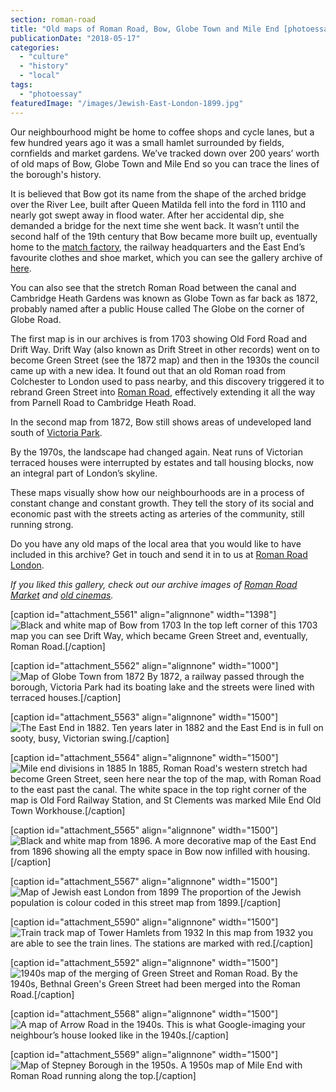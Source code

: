 ```yaml
---
section: roman-road
title: "Old maps of Roman Road, Bow, Globe Town and Mile End [photoessay]"
publicationDate: "2018-05-17"
categories: 
  - "culture"
  - "history"
  - "local"
tags: 
  - "photoessay"
featuredImage: "/images/Jewish-East-London-1899.jpg"
---
```


Our neighbourhood might be home to coffee shops and cycle lanes, but a few hundred years ago it was a small hamlet surrounded by fields, cornfields and market gardens. We’ve tracked down over 200 years’ worth of old maps of Bow, Globe Town and Mile End so you can trace the lines of the borough's history.

It is believed that Bow got its name from the shape of the arched bridge over the River Lee, built after Queen Matilda fell into the ford in 1110 and nearly got swept away in flood water. After her accidental dip, she demanded a bridge for the next time she went back. It wasn’t until the second half of the 19th century that Bow became more built up, eventually home to the [match factory](https://romanroadlondon.com/annie-besant-match-girl-riots-bow/), the railway headquarters and the East End’s favourite clothes and shoe market, which you can see the gallery archive of [here](https://romanroadlondon.com/market-archive-old-images-60s-70s-80s-90s/).

You can also see that the stretch Roman Road between the canal and Cambridge Heath Gardens was known as Globe Town as far back as 1872, probably named after a public House called The Globe on the corner of Globe Road.

The first map is in our archives is from 1703 showing Old Ford Road and Drift Way. Drift Way (also known as Drift Street in other records) went on to become Green Street (see the 1872 map) and then in the 1930s the council came up with a new idea. It found out that an old Roman road from Colchester to London used to pass nearby, and this discovery triggered it to rebrand Green Street into [Roman Road](https://romanroadlondon.com/market-archive-old-images-60s-70s-80s-90s/), effectively extending it all the way from Parnell Road to Cambridge Heath Road.

In the second map from 1872, Bow still shows areas of undeveloped land south of [Victoria Park](https://romanroadlondon.com/victoria-park-east-london-bow/).

By the 1970s, the landscape had changed again. Neat runs of Victorian terraced houses were interrupted by estates and tall housing blocks, now an integral part of London’s skyline.

These maps visually show how our neighbourhoods are in a process of constant change and constant growth. They tell the story of its social and economic past with the streets acting as arteries of the community, still running strong.

Do you have any old maps of the local area that you would like to have included in this archive? Get in touch and send it in to us at [Roman Road London](https://romanroadlondon.com/contact/).

_If you liked this gallery, check out our archive images of [Roman Road Market](https://romanroadlondon.com/market-archive-old-images-60s-70s-80s-90s/) and [old cinemas](https://romanroadlondon.com/old-cinemas-bow-mile-end/)._

\[caption id="attachment\_5561" align="alignnone" width="1398"\]![Black and white map of Bow from 1703](/images/1703-_Driftway_-became-Green-Street-then-Roman-Road-e1526557186606.jpg) In the top left corner of this 1703 map you can see Drift Way, which became Green Street and, eventually, Roman Road.\[/caption\]

\[caption id="attachment\_5562" align="alignnone" width="1000"\]![Map of Globe Town from 1872](/images/Globe-Town-Roman-Road-1872.jpg) By 1872, a railway passed through the borough, Victoria Park had its boating lake and the streets were lined with terraced houses.\[/caption\]

\[caption id="attachment\_5563" align="alignnone" width="1500"\]![The East End in 1882.](/images/1882-Map-East-London.jpg) Ten years later in 1882 and the East End is in full on sooty, busy, Victorian swing.\[/caption\]

\[caption id="attachment\_5564" align="alignnone" width="1500"\]![Mile end divisions in 1885](/images/Map-of-Mile-End-Old-Town-Divisions-of-New-Borough-Source-Report-of-the-Boundary-Commissioners-for-England-and-Wales.-Printed-by-Eyre-and-Spottiswoode-London.-1885..jpg) In 1885, Roman Road's western stretch had become Green Street, seen here near the top of the map, with Roman Road to the east past the canal. The white space in the top right corner of the map is Old Ford Railway Station, and St Clements was marked Mile End Old Town Workhouse.\[/caption\]

\[caption id="attachment\_5565" align="alignnone" width="1500"\]![Black and white map from 1896.](/images/Map-of-East-London-1896.jpg) A more decorative map of the East End from 1896 showing all the empty space in Bow now infilled with housing.\[/caption\]

\[caption id="attachment\_5567" align="alignnone" width="1500"\]![Map of Jewish east London from 1899](/images/Jewish-East-London-1899.jpg) The proportion of the Jewish population is colour coded in this street map from 1899.\[/caption\]

\[caption id="attachment\_5590" align="alignnone" width="1500"\]![Train track map of Tower Hamlets from 1932](/images/1932.jpg) In this map from 1932 you are able to see the train lines. The stations are marked with red.\[/caption\]

\[caption id="attachment\_5592" align="alignnone" width="1500"\]![1940s map of the merging of Green Street and Roman Road.](/images/1940.jpg) By the 1940s, Bethnal Green's Green Street had been merged into the Roman Road.\[/caption\]

\[caption id="attachment\_5568" align="alignnone" width="1500"\]![A map of Arrow Road in the 1940s.](/images/Arrow-Road-late-1940s.jpg) This is what Google-imaging your neighbour’s house looked like in the 1940s.\[/caption\]

\[caption id="attachment\_5569" align="alignnone" width="1500"\]![Map of Stepney Borough in the 1950s.](/images/1950s-map-Stepney-Borough.jpg) A 1950s map of Mile End with Roman Road running along the top.\[/caption\]
